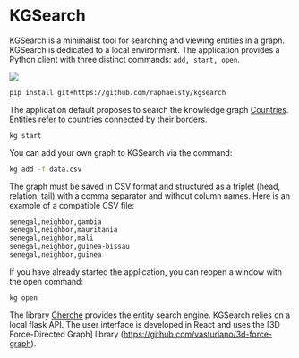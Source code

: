 # KGSearch

KGSearch is a minimalist tool for searching and viewing entities in a graph. KGSearch is dedicated to a local environment. The application provides a Python client with three distinct commands: `add, start, open`.

![](kgsearch.gif)

```sh
pip install git+https://github.com/raphaelsty/kgsearch
```

The application default proposes to search the knowledge graph [Countries](https://www.aaai.org/ocs/index.php/SSS/SSS15/paper/view/10257/10026). Entities refer to countries connected by their borders.

```sh
kg start
```

You can add your own graph to KGSearch via the command:

```sh
kg add -f data.csv
```

The graph must be saved in CSV format and structured as a triplet (head, relation, tail) with a comma separator and without column names. Here is an example of a compatible CSV file:

```sh
senegal,neighbor,gambia
senegal,neighbor,mauritania
senegal,neighbor,mali
senegal,neighbor,guinea-bissau
senegal,neighbor,guinea
```

If you have already started the application, you can reopen a window with the open command:

```sh
kg open
```

The library [Cherche](https://github.com/raphaelsty/cherche) provides the entity search engine. KGSearch relies on a local flask API. The user interface is developed in React and uses the [3D Force-Directed Graph] library (https://github.com/vasturiano/3d-force-graph).